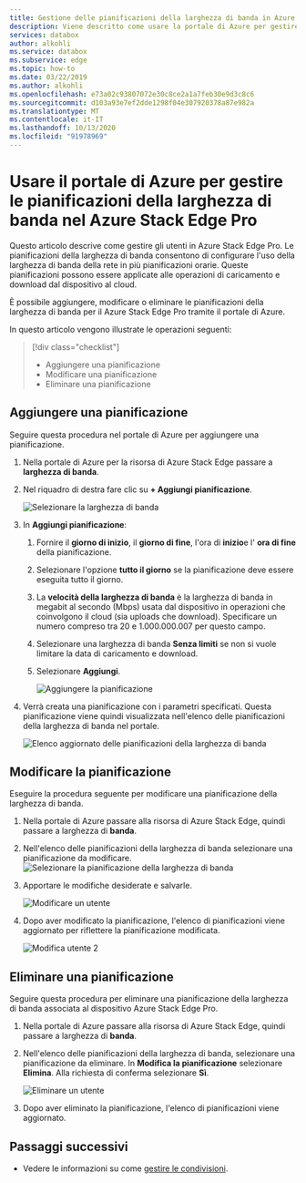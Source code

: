 ```yaml
---
title: Gestione delle pianificazioni della larghezza di banda in Azure Stack Edge Pro | Microsoft Docs
description: Viene descritto come usare la portale di Azure per gestire le pianificazioni della larghezza di banda nel Azure Stack Edge Pro.
services: databox
author: alkohli
ms.service: databox
ms.subservice: edge
ms.topic: how-to
ms.date: 03/22/2019
ms.author: alkohli
ms.openlocfilehash: e73a02c93807072e30c8ce2a1a7feb30e9d3c8c6
ms.sourcegitcommit: d103a93e7ef2dde1298f04e307920378a87e982a
ms.translationtype: MT
ms.contentlocale: it-IT
ms.lasthandoff: 10/13/2020
ms.locfileid: "91978969"
---
```

# <a name="use-the-azure-portal-to-manage-bandwidth-schedules-on-your-azure-stack-edge-pro"></a>Usare il portale di Azure per gestire le pianificazioni della larghezza di banda nel Azure Stack Edge Pro  

Questo articolo descrive come gestire gli utenti in Azure Stack Edge Pro. Le pianificazioni della larghezza di banda consentono di configurare l'uso della larghezza di banda della rete in più pianificazioni orarie. Queste pianificazioni possono essere applicate alle operazioni di caricamento e download dal dispositivo al cloud.

È possibile aggiungere, modificare o eliminare le pianificazioni della larghezza di banda per il Azure Stack Edge Pro tramite il portale di Azure.

In questo articolo vengono illustrate le operazioni seguenti:

> [!div class="checklist"]
> * Aggiungere una pianificazione
> * Modificare una pianificazione
> * Eliminare una pianificazione


## <a name="add-a-schedule"></a>Aggiungere una pianificazione

Seguire questa procedura nel portale di Azure per aggiungere una pianificazione.

1. Nella portale di Azure per la risorsa di Azure Stack Edge passare a **larghezza di banda**.
2. Nel riquadro di destra fare clic su **+ Aggiungi pianificazione**.

    ![Selezionare la larghezza di banda](media/azure-stack-edge-manage-bandwidth-schedules/add-schedule-1.png)

3. In **Aggiungi pianificazione**: 

   1. Fornire il **giorno di inizio**, il **giorno di fine**, l'ora di **inizio**e l' **ora di fine** della pianificazione.
   2. Selezionare l'opzione **tutto il giorno** se la pianificazione deve essere eseguita tutto il giorno.
   3. La **velocità della larghezza di banda** è la larghezza di banda in megabit al secondo (Mbps) usata dal dispositivo in operazioni che coinvolgono il cloud (sia uploads che download). Specificare un numero compreso tra 20 e 1.000.000.007 per questo campo.
   4. Selezionare una larghezza di banda **Senza limiti** se non si vuole limitare la data di caricamento e download.
   5. Selezionare **Aggiungi**.

      ![Aggiungere la pianificazione](media/azure-stack-edge-manage-bandwidth-schedules/add-schedule-2.png)

3. Verrà creata una pianificazione con i parametri specificati. Questa pianificazione viene quindi visualizzata nell'elenco delle pianificazioni della larghezza di banda nel portale.

    ![Elenco aggiornato delle pianificazioni della larghezza di banda](media/azure-stack-edge-manage-bandwidth-schedules/add-schedule-3.png)

## <a name="edit-schedule"></a>Modificare la pianificazione

Eseguire la procedura seguente per modificare una pianificazione della larghezza di banda.

1. Nella portale di Azure passare alla risorsa di Azure Stack Edge, quindi passare a larghezza di **banda**. 
2. Nell'elenco delle pianificazioni della larghezza di banda selezionare una pianificazione da modificare.
    ![Selezionare la pianificazione della larghezza di banda](media/azure-stack-edge-manage-bandwidth-schedules/modify-schedule-1.png)

3. Apportare le modifiche desiderate e salvarle.

    ![Modificare un utente](media/azure-stack-edge-manage-bandwidth-schedules/modify-schedule-2.png)

4. Dopo aver modificato la pianificazione, l'elenco di pianificazioni viene aggiornato per riflettere la pianificazione modificata.

    ![Modifica utente 2](media/azure-stack-edge-manage-bandwidth-schedules/modify-schedule-3.png)


## <a name="delete-a-schedule"></a>Eliminare una pianificazione

Seguire questa procedura per eliminare una pianificazione della larghezza di banda associata al dispositivo Azure Stack Edge Pro.

1. Nella portale di Azure passare alla risorsa di Azure Stack Edge, quindi passare a larghezza di **banda**.  

2. Nell'elenco delle pianificazioni della larghezza di banda, selezionare una pianificazione da eliminare. In **Modifica la pianificazione** selezionare **Elimina**. Alla richiesta di conferma selezionare **Sì**.

   ![Eliminare un utente](media/azure-stack-edge-manage-bandwidth-schedules/delete-schedule-2.png)

3. Dopo aver eliminato la pianificazione, l'elenco di pianificazioni viene aggiornato.


## <a name="next-steps"></a>Passaggi successivi

- Vedere le informazioni su come [gestire le condivisioni](azure-stack-edge-manage-shares.md).
